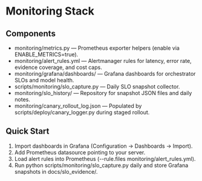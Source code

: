 # Monitoring Stack

## Components
- monitoring/metrics.py — Prometheus exporter helpers (enable via ENABLE_METRICS=true).
- monitoring/alert_rules.yml — Alertmanager rules for latency, error rate, evidence coverage, and cost caps.
- monitoring/grafana/dashboards/ — Grafana dashboards for orchestrator SLOs and model health.
- scripts/monitoring/slo_capture.py — Daily SLO snapshot collector.
- monitoring/slo_history/ — Repository for snapshot JSON files and daily notes.
- monitoring/canary_rollout_log.json — Populated by scripts/deploy/canary_logger.py during staged rollout.

## Quick Start
1. Import dashboards in Grafana (Configuration -> Dashboards -> Import).
2. Add Prometheus datasource pointing to your server.
3. Load alert rules into Prometheus (--rule.files monitoring/alert_rules.yml).
4. Run python scripts/monitoring/slo_capture.py daily and store Grafana snapshots in docs/slo_evidence/.
